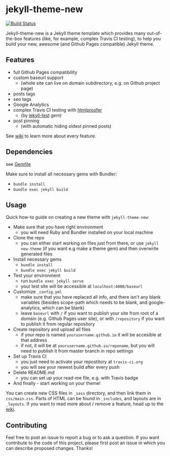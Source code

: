 # jekyll-theme-new

[![Build Status](https://travis-ci.org/vllur/jekyll-theme-new.svg?branch=master)](https://travis-ci.org/vllur/jekyll-theme-new)

Jekyll-theme-new is a Jekyll theme template which provides many out-of-the-box features (like, for example, complex Travis CI testing), to help you build your new, awesome (and Github Pages compatible) Jekyll theme.

## Features
- full Github Pages compatibility
- custom baseurl support
  - (whole site can live on domain subdirectory, e.g. on Github project page)
- posts tags
- seo tags
- Google Analytics
- complex Travis CI testing with [htmlproofer](https://github.com/gjtorikian/html-proofer) 
  - (by [jekyll-test](https://github.com/Floppy/jekyll-test) gem)
- post pinning 
  - (with automatic hiding oldest pinned posts)

See [wiki](https://github.com/vllur/jekyll-theme-new/wiki) to learn more about every feature.

## Dependencies
see [Gemfile](https://github.com/vllur/jekyll-theme-new/blob/master/Gemfile)

Make sure to install all necessary gems with Bundler:
 - ```bundle install```
 - ```bundle exec jekyll build```

## Usage
Quick how-to guide on creating a new theme with ```jekyll-theme-new```:
- Make sure that you have right environment
  - you will need Ruby and Bundler installed on your local machine
- Clone the repo
  - you can either start working on files just from there, or use ```jekyll new-theme``` (if you want e.g make a theme gem) and then overwrite generated files
- Install necessary gems
  - ```bundle install```
  - ```bundle exec jekyll build```
- Test your environment
  - run ```bundle exec jekyll serve```
  - your test site will be accessible at ```localhost:4000/baseurl```
- Customize ```_config.yml```
  - make sure that you have replaced all info, and there isn't any blank variables (besides scope-path which needs to be blank, and google-analytics, which can be blank)
  - leave ```baseurl``` with ```/``` if you want to publish your site from root of a domain (e.g. Github Pages user site), or with ```/repository``` if you want to publish it from regular repository
- Create repository and upload all files
  - if your repo is named ```yourusername.github.io``` it will be accesible at that address
  - if not, it will be at ```yourusername.github.io/reponame```, but you will need to publish it from master branch in repo settings
- Set up Travis CI
  - you just need to activate your repostitory at ```travis-ci.org```
  - you will see your newest build after every push
- Delete README.md
  - you can set up your read-me file, e.g. with Travis badge
- And finally - start working on your theme!

You can create new CSS files in ```_sass``` directory, and then link them in ```css/main.css```. Parts of HTML can be found in ```_includes```, and layouts are in ```_layouts```. If you want to read more about / remove a feature, head up to the [wiki](https://github.com/vllur/jekyll-theme-new/wiki).

## Contributing
Feel free to post an issue to report a bug or to ask a question. If you want contribute to the code of this project, please first post an issue in which you can describe proposed changes. Thanks!
